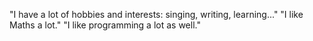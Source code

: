 "I have a lot of hobbies and interests: singing, writing, learning..."
"I like Maths a lot."
"I like programming a lot as well."
